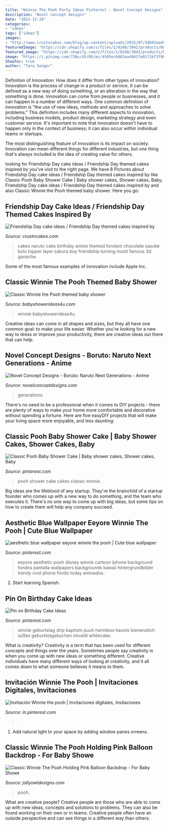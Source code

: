 ```yaml
---
title: "Winnie The Pooh Party Ideas Pinterest : Novel Concept Designs"
description: "Novel concept designs"
date: "2022-12-28"
categories:
- "ideas"
tags: ["ideas"]
images:
- "http://www.crustncakes.com/blog/wp-content/uploads/2015/07/3d643aa4989229a9fc36584c539a1dde.jpg"
featuredImage: "https://cdn.shopify.com/s/files/1/0248/3042/products/Boruto_PROMO_1024x1024.jpg?v=1571267387"
featured_image: "https://cdn.shopify.com/s/files/1/0248/3042/products/Boruto_PROMO_1024x1024.jpg?v=1571267387"
image: "https://i.pinimg.com/736x/45/05/ec/4505ec6d63aa4b637e01f1bf3f8682b7--pooh-baby-baby-shower-cakes.jpg"
ShowToc: true
author: "Tara Senger"
---
```



Definition of Innovation: How does it differ from other types of innovation?
Innovation is the process of change in a product or service. It can be defined as a new way of doing something, or an alteration in the way that something is done. Innovation can come from people or businesses, and it can happen in a number of different ways. 
One common definition of innovation is "the use of new ideas, methods and approaches to solve problems." This definition includes many different aspects to innovation, including business models, product design, marketing strategy and even customer service. It's important to note that innovation doesn't have to happen only in the context of business; it can also occur within individual teams or startups. 

The most distinguishing feature of innovation is its impact on society. Innovation can mean different things for different industries, but one thing that's always included is the idea of creating value for others.

	

		
looking for Friendship Day cake ideas / Friendship Day themed cakes inspired by you've visit to the right page. We have 8 Pictures about Friendship Day cake ideas / Friendship Day themed cakes inspired by like Classic Pooh Baby Shower Cake | Baby shower cakes, Shower cakes, Baby, Friendship Day cake ideas / Friendship Day themed cakes inspired by and also Classic Winnie the Pooh themed baby shower. Here you go:
		
    
## Friendship Day Cake Ideas / Friendship Day Themed Cakes Inspired By

<img loading=lazy src="http://www.crustncakes.com/blog/wp-content/uploads/2015/07/3d643aa4989229a9fc36584c539a1dde.jpg" onerror="this.onerror=null;this.src='https://tse2.mm.bing.net/th?id=OIP.fCcgZ8pMgMR1OMrjycaU7QHaLH&amp;pid=15.1';" alt="Friendship Day cake ideas / Friendship Day themed cakes inspired by">

_Source: crustncakes.com_

>cakes naruto cake birthday anime themed fondant chocolate sasuke bolo topper layer sakura boy friendship turning moist famous 3d ganache. 

	

Some of the most famous examples of innovation include Apple Inc.

    
## Classic Winnie The Pooh Themed Baby Shower

<img loading=lazy src="https://babyshowerideas4u.com/wp-content/uploads/2014/09/Winnie-the-Pooh-Baby-Shower-13.jpg" onerror="this.onerror=null;this.src='https://tse1.mm.bing.net/th?id=OIP.d1fGljllMoJQZcJ1Xuf1fQHaLH&amp;pid=15.1';" alt="Classic Winnie the Pooh themed baby shower">

_Source: babyshowerideas4u.com_

>winnie babyshowerideas4u. 

	

Creative ideas can come in all shapes and sizes, but they all have one common goal: to make your life easier. Whether you're looking for a new way to dress or improve your productivity, there are creative ideas out there that can help.

    
## Novel Concept Designs - Boruto: Naruto Next Generations - Anime

<img loading=lazy src="https://cdn.shopify.com/s/files/1/0248/3042/products/Boruto_PROMO_1024x1024.jpg?v=1571267387" onerror="this.onerror=null;this.src='https://tse4.mm.bing.net/th?id=OIP.p5ohnwunEH4CPg060lgU4gHaGs&amp;pid=15.1';" alt="Novel Concept Designs - Boruto: Naruto Next Generations - Anime">

_Source: novelconceptdesigns.com_

>generations. 

	

There's no need to be a professional when it comes to DIY projects - there are plenty of ways to make your home more comfortable and decorative without spending a fortune. Here are five easyDIY projects that will make your living space more enjoyable, and less daunting: 

    
## Classic Pooh Baby Shower Cake | Baby Shower Cakes, Shower Cakes, Baby

<img loading=lazy src="https://i.pinimg.com/736x/45/05/ec/4505ec6d63aa4b637e01f1bf3f8682b7--pooh-baby-baby-shower-cakes.jpg" onerror="this.onerror=null;this.src='https://tse3.mm.bing.net/th?id=OIP.luYhPTCkE31EhYe7N5PDIAHaJ3&amp;pid=15.1';" alt="Classic Pooh Baby Shower Cake | Baby shower cakes, Shower cakes, Baby">

_Source: pinterest.com_

>pooh shower cake cakes classic winnie. 

	

Big ideas are the lifeblood of any startup. They're the brainchild of a startup founder who comes up with a new way to do something, and the team who executes it. There's no one way to come up with big ideas, but some tips on how to create them will help any company succeed.

    
## Aesthetic Blue Wallpaper Eeyore Winnie The Pooh | Cute Blue Wallpaper

<img loading=lazy src="https://i.pinimg.com/736x/7a/5f/95/7a5f955518ab9d7b0b79f07084f6dbbb.jpg" onerror="this.onerror=null;this.src='https://tse4.mm.bing.net/th?id=OIP.zLXOuSAP41rOOn3r4uyAoAHaMW&amp;pid=15.1';" alt="aesthetic blue wallpaper eeyore winnie the pooh | Cute blue wallpaper">

_Source: pinterest.com_

>eeyore aesthetic pooh disney winnie cartoon iphone background fondos pantalla wallpapers backgrounds kawaii hintergrundbilder trendy cool phone fondo today animados. 

	

2) Start learning Spanish.

    
## Pin On Birthday Cake Ideas

<img loading=lazy src="https://i.pinimg.com/736x/58/e8/59/58e8591f31a94728c2327e7efc018e52.jpg" onerror="this.onerror=null;this.src='https://tse1.mm.bing.net/th?id=OIP.rbp3wki9fFWp6kHzwpq0qAHaJ3&amp;pid=15.1';" alt="Pin on Birthday Cake Ideas">

_Source: pinterest.com_

>winnie geburtstag drip baptism puuh harmless haunts bienenstich süßes geburtstagskuchen mivaldi whitecake. 

	

What is creativity?
Creativity is a term that has been used for different concepts and things over the years. Sometimes people say creativity is when you come up with new ideas or something different. Creative individuals have many different ways of looking at creativity, and it all comes down to what someone believes it means to them.

    
## Invitación Winnie The Pooh | Invitaciones Digitales, Invitaciones

<img loading=lazy src="https://i.pinimg.com/736x/4f/05/e1/4f05e10c3ff526cee1f2cf2af61d9be9.jpg" onerror="this.onerror=null;this.src='https://tse3.mm.bing.net/th?id=OIP.X_LEyYGZnMkeMzk5XmbOqQHaKf&amp;pid=15.1';" alt="Invitación Winnie the pooh | Invitaciones digitales, Invitaciones">

_Source: in.pinterest.com_

>. 

	

1. Add natural light to your space by adding window panes orreens.

    
## Classic Winnie The Pooh Holding Pink Balloon Backdrop - For Baby Showe

<img loading=lazy src="https://cdn.shopify.com/s/files/1/0267/5094/3307/products/ClassicWinnieThePoohBabyShowerBirthdayHoldingPinkBalloonPigletFlyingGirlBackdropBannerCakeDessertClouds_1_1024x1024@2x.jpg?v=1596576935" onerror="this.onerror=null;this.src='https://tse3.mm.bing.net/th?id=OIP.9Dy-t9lHXPeWjtnLZegwEAHaGL&amp;pid=15.1';" alt="Classic Winnie The Pooh Holding Pink Balloon Backdrop - For Baby Showe">

_Source: jollyowldesigns.com_

>pooh. 

	

What are creative people?
Creative people are those who are able to come up with new ideas, concepts and solutions to problems. They can also be found working on their own or in teams. Creative people often have an outside perspective and can see things in a different way than others.

